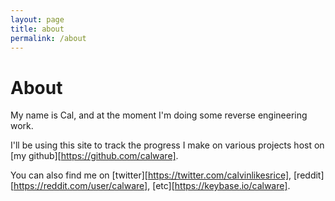 ```yaml
---
layout: page
title: about
permalink: /about
---
```


# About
My name is Cal, and at the moment I'm doing some reverse engineering work.

I'll be using this site to track the progress I make on various projects host on [my github][https://github.com/calware].

You can also find me on [twitter][https://twitter.com/calvinlikesrice], [reddit][https://reddit.com/user/calware], [etc][https://keybase.io/calware].
